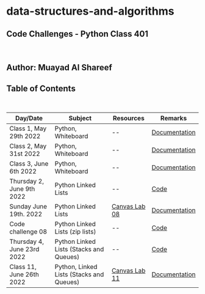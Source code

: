 # data-structures-and-algorithms

## **Code Challenges - Python Class 401**

</br>

## **Author: Muayad Al Shareef**

## Table of Contents

</br>

| Day/Date                   | Subject                                 | Resources                                                                            | Remarks            |
|----------------------------|-----------------------------------------|--------------------------------------------------------------------------------------|--------------------|
| Class 1, May 29th 2022     | Python, Whiteboard                      | --                                                                                   | [Documentation](./Documentation/reverse_array/reverse_array.md) |
| Class 2, May 31st 2022     | Python, Whiteboard                      | --                                                                                   | [Documentation](./Documentation/array_insert_shift/array_insert_shift.md) |
| Class 3, June 6th 2022     | Python, Whiteboard                      | --                                                                                   | [Documentation](./Documentation/array_binary_search/README.md) |
| Thursday 2, June 9th 2022  | Python Linked Lists                     | --                                                                                   | [Code](data_structures_py/linked_list/README.md) |
| Sunday June 19th. 2022     | Python Linked Lists                     | [Canvas Lab 08](https://canvas.instructure.com/courses/4839248/assignments/30188570) | [Documentation](Documentation/linked_list_zip.md)|
| Code challenge 08          | Python Linked Lists (zip lists)         | --                                                                                   | [Code](C:\Users\MOHAM\data-structures-and-algorithms\Documentation\linked_list_zip.md) |
| Thursday 4, June 23rd 2022 | Python Linked Lists (Stacks and Queues) | --                                                                                   | [Code](C:\Users\MOHAM\data-structures-and-algorithms\Documentation\stack_and_queue\stack_and_queue.md) |
| Class 11, June 26th 2022   | Python, Linked Lists (Stacks and Queues) | [Canvas Lab 11](https://canvas.instructure.com/courses/4839248/assignments/30188573) | [Documentation](C:\Users\MOHAM\data-structures-and-algorithms\Documentation\stack_queue_pseudo\README.md) |
